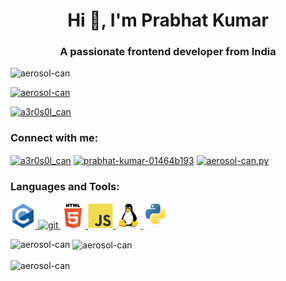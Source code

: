 <h1 align="center">Hi 👋, I'm Prabhat Kumar</h1>
<h3 align="center">A passionate frontend developer from India</h3>

<p align="left"> <img src="https://komarev.com/ghpvc/?username=aerosol-can&label=Profile%20views&color=0e75b6&style=flat" alt="aerosol-can" /> </p>

<p align="left"> <a href="https://github.com/ryo-ma/github-profile-trophy"><img src="https://github-profile-trophy.vercel.app/?username=aerosol-can" alt="aerosol-can" /></a> </p>

<p align="left"> <a href="https://twitter.com/a3r0s0l_can" target="blank"><img src="https://img.shields.io/twitter/follow/a3r0s0l_can?logo=twitter&style=for-the-badge" alt="a3r0s0l_can" /></a> </p>

<h3 align="left">Connect with me:</h3>
<p align="left">
<a href="https://twitter.com/a3r0s0l_can" target="blank"><img align="center" src="https://raw.githubusercontent.com/rahuldkjain/github-profile-readme-generator/neutral-icons/src/images/icons/Social/twitter.svg" alt="a3r0s0l_can" height="30" width="40" /></a>
<a href="https://linkedin.com/in/prabhat-kumar-01464b193" target="blank"><img align="center" src="https://raw.githubusercontent.com/rahuldkjain/github-profile-readme-generator/neutral-icons/src/images/icons/Social/linked-in-alt.svg" alt="prabhat-kumar-01464b193" height="30" width="40" /></a>
<a href="https://instagram.com/aerosol-can.py" target="blank"><img align="center" src="https://raw.githubusercontent.com/rahuldkjain/github-profile-readme-generator/neutral-icons/src/images/icons/Social/instagram.svg" alt="aerosol-can.py" height="30" width="40" /></a>
</p>

<h3 align="left">Languages and Tools:</h3>
<p align="left"> <a href="https://www.cprogramming.com/" target="_blank"> <img src="https://raw.githubusercontent.com/devicons/devicon/master/icons/c/c-original.svg" alt="c" width="40" height="40"/> </a> <a href="https://git-scm.com/" target="_blank"> <img src="https://www.vectorlogo.zone/logos/git-scm/git-scm-icon.svg" alt="git" width="40" height="40"/> </a> <a href="https://www.w3.org/html/" target="_blank"> <img src="https://raw.githubusercontent.com/devicons/devicon/master/icons/html5/html5-original-wordmark.svg" alt="html5" width="40" height="40"/> </a> <a href="https://developer.mozilla.org/en-US/docs/Web/JavaScript" target="_blank"> <img src="https://raw.githubusercontent.com/devicons/devicon/master/icons/javascript/javascript-original.svg" alt="javascript" width="40" height="40"/> </a> <a href="https://www.linux.org/" target="_blank"> <img src="https://raw.githubusercontent.com/devicons/devicon/master/icons/linux/linux-original.svg" alt="linux" width="40" height="40"/> </a> <a href="https://www.python.org" target="_blank"> <img src="https://raw.githubusercontent.com/devicons/devicon/master/icons/python/python-original.svg" alt="python" width="40" height="40"/> </a> </p>

<p><img align="left" src="https://github-readme-stats.vercel.app/api/top-langs?username=aerosol-can&show_icons=true&locale=en&layout=compact" alt="aerosol-can" /></p>

<p>&nbsp;<img align="center" src="https://github-readme-stats.vercel.app/api?username=aerosol-can&show_icons=true&locale=en" alt="aerosol-can" /></p>

<p><img align="center" src="https://github-readme-streak-stats.herokuapp.com/?user=aerosol-can&" alt="aerosol-can" /></p>
